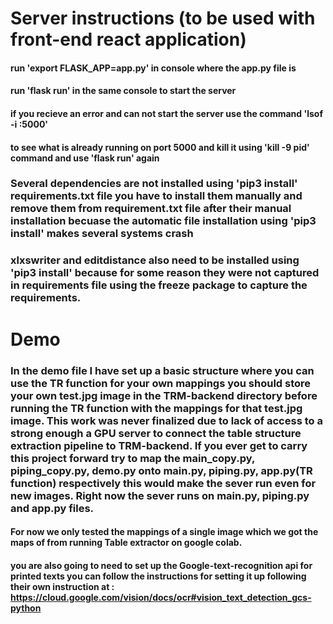 # Server instructions (to be used with front-end react application)

#### run 'export FLASK_APP=app.py' in console where the app.py file is
#### run 'flask run' in the same console to start the server
#### if you recieve an error and can not start the server use the command 'lsof -i :5000'
#### to see what is already running on port 5000 and kill it using 'kill -9 pid' command and use 'flask run' again

### Several dependencies are not installed using 'pip3 install' requirements.txt file you have to install them manually and remove them from requirement.txt file after their manual installation becuase the automatic file installation using 'pip3 install' makes several systems crash

### xlxswriter and editdistance also need to be installed using 'pip3 install' because for some reason they were not captured in requirements file using the freeze package to capture the requirements.

# Demo

### In the demo file I have set up a basic structure where you can use the TR function for your own mappings you should store your own test.jpg image in the TRM-backend directory before running the TR function with the mappings for that test.jpg image. This work was never finalized due to lack of access to a strong enough a GPU server to connect the table structure extraction pipeline to TRM-backend. If you ever get to carry this project forward try to map the main_copy.py, piping_copy.py, demo.py onto main.py, piping.py, app.py(TR function) respectively this would make the sever run even for new images. Right now the sever runs on main.py, piping.py and app.py files.
#### For now we only tested the mappings of a single image which we got the maps of from running Table extractor on google colab.
#### you are also going to need to set up the Google-text-recognition api for printed texts you can follow the instructions for setting it up following their own instruction at : https://cloud.google.com/vision/docs/ocr#vision_text_detection_gcs-python